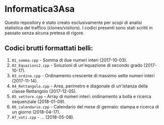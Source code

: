 # Informatica3Asa
Questo repository è stato creato esclusivamente per scopi di analisi statistica del traffico (clones/visitors). I codici presenti sono stati scritti in passato senza alcuna pretesa di rigore.

## Codici brutti formattati belli:
01. `01_somma.cpp` - Somma di due numeri interi (2017-10-03).
02. `02_Equazioni2.cpp` - Soluzioni di un'equazione di secondo grado (2017-10-17).
03. `03_ordina.cpp` - Ordinamento crescente di massimo sette numeri interi (2017-11-14).
04. `04_Rettangolo.cpp` - Area, perimetro e diagonale di un'istanza della classe Rettangolo (2017-12-05).
05. `05_vettore.cpp` - Array di numeri interi: ordinamento a bolla e ricerca sequenziale (2018-01-09).
06. `06_calendario.cpp` - Calendario del mese di gennaio: stampa e ricerca di un giorno (2018-04-17).
07. `07_voti.cpp` - ... (2018-05-08).

